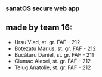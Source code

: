 ### sanatOS secure web app

## made by team 16:
* Ursu Vlad, st. gr. FAF - 212
* Botezatu Marius, st. gr. FAF - 212
* Bucătaru Daniel, st. gr. FAF - 211
* Ciumac Alexei, st. gr. FAF - 212
* Telug Anatolie, st. gr. FAF - 212